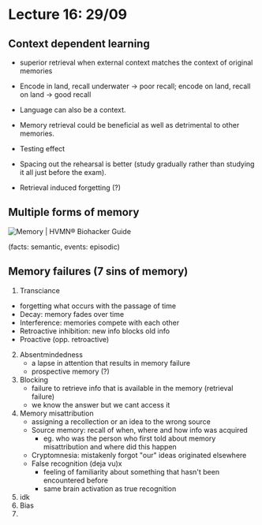# Lecture 16: 29/09

## Context dependent learning

- superior retrieval when external context matches the context of original memories

- Encode in land, recall underwater -> poor recall; encode on land, recall on land -> good recall

- Language can also be a context.



- Memory retrieval could be beneficial as well as detrimental to other memories.
- Testing effect
- Spacing out the rehearsal is better (study gradually rather than studying it all just before the exam).
- Retrieval induced forgetting (?)



## Multiple forms of memory

![Memory | HVMN® Biohacker Guide](https://imgs.search.brave.com/e0vCXOG5eBt2xT2TBZFsgJYPwXqTdpJwIX35X6KQ_1I/rs:fit:1131:590:1/g:ce/aHR0cDovL2kuaW1n/dXIuY29tL3NTclc5/MjgucG5n)

(facts: semantic, events: episodic)	



## Memory failures (7 sins of memory)

1.  Transciance
   - forgetting what occurs with the passage of time
   - Decay: memory fades over time
   - Interference: memories compete with each other
   - Retroactive inhibition: new info blocks old info
   - Proactive (opp. retroactive)
2. Absentmindedness
   - a lapse in attention that results in memory failure
   - prospective memory (?)
3. Blocking
   - failure to retrieve info that is available in the memory (retrieval failure)
   - we know the answer but we cant access it
4. Memory misattribution
   - assigning a recollection or an idea to the wrong source
   - Source memory: recall of when, where and how info was acquired
     - eg. who was the person who first told about memory misattribution and where did this happen
   - Cryptomnesia: mistakenly forgot "our" ideas originated elsewhere
   - False recognition (deja vu)x
     - feeling of familiarity about something that hasn't been encountered before 
     - same brain activation as true recognition
5. idk
6. Bias
7. 